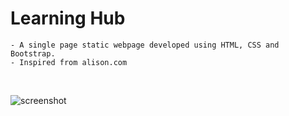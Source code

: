 # Learning Hub
    - A single page static webpage developed using HTML, CSS and Bootstrap.
    - Inspired from alison.com
<br>

![screenshot](https://user-images.githubusercontent.com/79437368/220265590-9459fecf-41ce-4bdd-9526-d1eaaf12494a.jpeg)
